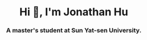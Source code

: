 <h1 align="center">Hi 👋, I'm Jonathan Hu</h1>
<h3 align="center">A master's student at Sun Yat-sen University.</h3>

<!--START_SECTION:waka-->
<!--END_SECTION:waka-->
